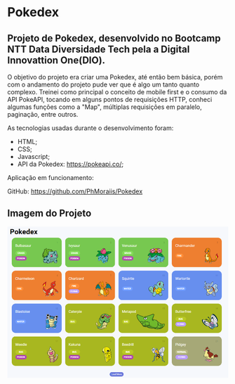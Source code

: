 # Pokedex
## Projeto de Pokedex, desenvolvido no Bootcamp NTT Data Diversidade Tech pela a Digital Innovattion One(DIO).

O objetivo do projeto era criar uma Pokedex, até então bem básica, porém com o andamento do projeto pude ver que é algo um tanto quanto complexo.
Treinei como principal o conceito de mobile first e o consumo da API PokeAPI, tocando em alguns pontos de requisições HTTP, conheci algumas funções como a "Map",
múltiplas requisições em paralelo, paginação, entre outros.
  
As tecnologias usadas durante o desenvolvimento foram:

- HTML;
- CSS;
- Javascript;
- API da Pokedex: https://pokeapi.co/;

Aplicação em funcionamento:


GitHub:
https://github.com/PhMoraiis/Pokedex

## Imagem do Projeto
<img src="assets/projetoFinalizado.png" alt="Imagem do Projeto Finalizado"/>
